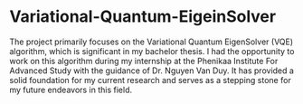 # Variational-Quantum-EigeinSolver
The project primarily focuses on the Variational Quantum EigenSolver (VQE) algorithm, which is significant in my bachelor thesis. I had the opportunity to work on this algorithm during my internship at the Phenikaa Institute For Advanced Study with the guidance of Dr. Nguyen Van Duy. It has provided a solid foundation for my current research and serves as a stepping stone for my future endeavors in this field.
